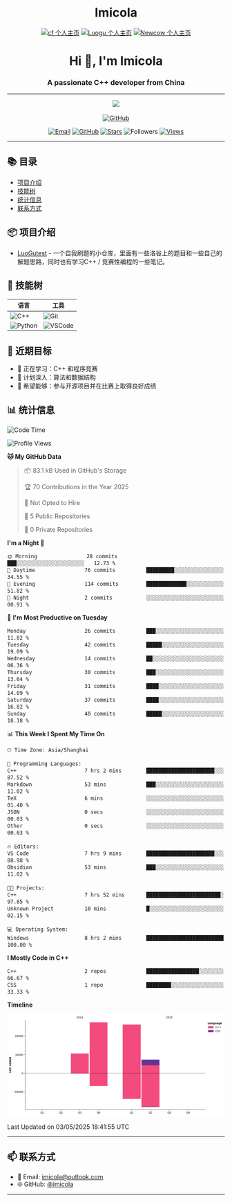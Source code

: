 <h1 align="center">Imicola</h1>

<div align="center">

[![cf 个人主页](https://img.shields.io/badge/codeforces-imicola-yellow)](https://codeforces.com/profile/imicola)
[![Luogu 个人主页](https://img.shields.io/badge/Luogu-imicola-blue)](https://www.luogu.com.cn/user/1422275)
[![Newcow 个人主页](https://img.shields.io/badge/牛客-imicola-blue)](https://ac.nowcoder.com/acm/contest/profile/693475085)

</div>
<div align="center">
  
# Hi 👋, I'm Imicola

### A passionate C++ developer from China

---

<p align="center">
  <img src="https://readme-typing-svg.herokuapp.com/?lines=Learning+C%2B%2B+and+Competitive+Programming;First-year+Software+Engineering+Student&font=Fira%20Code&center=true&width=480&height=50">
</p>

<a href="https://github.com/imicola">
    <img src="https://img.shields.io/badge/GitHub-imicola-brightgreen" alt="GitHub"/>
</a>

<div align="center">

[![Email](https://img.shields.io/badge/-Email-c14438?style=flat&logo=Gmail&logoColor=white)](mailto:imicola@outlook.com)
[![GitHub](https://img.shields.io/badge/GitHub-imicola-brightgreen)](https://github.com/imicola)
[![Stars](https://img.shields.io/github/stars/imicola?color=fefb7b&logo=Github)](https://github.com/imicola)
![Followers](https://img.shields.io/github/followers/imicola?color=blue&logo=Github)
[![Views](https://komarev.com/ghpvc/?username=imicola&color=blue&style=flat)](https://github.com/imicola)

</div>

---

</div>

## 📚 目录
- [项目介绍](#项目介绍)
- [技能树](#技能树)
- [统计信息](#统计信息)
- [联系方式](#联系方式)

## 📦 项目介绍
- [LuoGutest](https://github.com/imicola/LuoGutest) - 一个自我刷题的小仓库，里面有一些洛谷上的题目和一些自己的解题思路，同时也有学习C++ / 竞赛性编程的一些笔记。

## 🚀 技能树
| 语言  | 工具 |
|-------|------|
| ![C++](https://img.shields.io/badge/-C++-00599C?style=flat&logo=c%2B%2B&logoColor=white) | ![Git](https://img.shields.io/badge/-Git-F05032?style=flat&logo=git&logoColor=white) |
| ![Python](https://img.shields.io/badge/-Python-3776AB?style=flat&logo=python&logoColor=white) | ![VSCode](https://img.shields.io/badge/-VSCode-007ACC?style=flat&logo=visual-studio-code&logoColor=white) |


## 🎯 近期目标

- 🔭 正在学习：C++ 和程序竞赛
- 🌱 计划深入：算法和数据结构
- 👯 希望能够：参与开源项目并在比赛上取得良好成绩

## 📊 统计信息
<!--START_SECTION:waka-->
![Code Time](http://img.shields.io/badge/Code%20Time-450%20hrs%2010%20mins-blue)

![Profile Views](http://img.shields.io/badge/Profile%20Views-0-blue)

**🐱 My GitHub Data** 

> 📦 83.1 kB Used in GitHub's Storage 
 > 
> 🏆 70 Contributions in the Year 2025
 > 
> 🚫 Not Opted to Hire
 > 
> 📜 5 Public Repositories 
 > 
> 🔑 0 Private Repositories 
 > 
**I'm a Night 🦉** 

```text
🌞 Morning                28 commits          ███░░░░░░░░░░░░░░░░░░░░░░   12.73 % 
🌆 Daytime                76 commits          █████████░░░░░░░░░░░░░░░░   34.55 % 
🌃 Evening                114 commits         █████████████░░░░░░░░░░░░   51.82 % 
🌙 Night                  2 commits           ░░░░░░░░░░░░░░░░░░░░░░░░░   00.91 % 
```
📅 **I'm Most Productive on Tuesday** 

```text
Monday                   26 commits          ███░░░░░░░░░░░░░░░░░░░░░░   11.82 % 
Tuesday                  42 commits          █████░░░░░░░░░░░░░░░░░░░░   19.09 % 
Wednesday                14 commits          ██░░░░░░░░░░░░░░░░░░░░░░░   06.36 % 
Thursday                 30 commits          ███░░░░░░░░░░░░░░░░░░░░░░   13.64 % 
Friday                   31 commits          ████░░░░░░░░░░░░░░░░░░░░░   14.09 % 
Saturday                 37 commits          ████░░░░░░░░░░░░░░░░░░░░░   16.82 % 
Sunday                   40 commits          █████░░░░░░░░░░░░░░░░░░░░   18.18 % 
```


📊 **This Week I Spent My Time On** 

```text
🕑︎ Time Zone: Asia/Shanghai

💬 Programming Languages: 
C++                      7 hrs 2 mins        ██████████████████████░░░   87.52 % 
Markdown                 53 mins             ███░░░░░░░░░░░░░░░░░░░░░░   11.02 % 
TeX                      6 mins              ░░░░░░░░░░░░░░░░░░░░░░░░░   01.40 % 
JSON                     0 secs              ░░░░░░░░░░░░░░░░░░░░░░░░░   00.03 % 
Other                    0 secs              ░░░░░░░░░░░░░░░░░░░░░░░░░   00.03 % 

🔥 Editors: 
VS Code                  7 hrs 9 mins        ██████████████████████░░░   88.98 % 
Obsidian                 53 mins             ███░░░░░░░░░░░░░░░░░░░░░░   11.02 % 

🐱‍💻 Projects: 
C++                      7 hrs 52 mins       ████████████████████████░   97.85 % 
Unknown Project          10 mins             █░░░░░░░░░░░░░░░░░░░░░░░░   02.15 % 

💻 Operating System: 
Windows                  8 hrs 2 mins        █████████████████████████   100.00 % 
```

**I Mostly Code in C++** 

```text
C++                      2 repos             █████████████████░░░░░░░░   66.67 % 
CSS                      1 repo              ████████░░░░░░░░░░░░░░░░░   33.33 % 
```



**Timeline**

![Lines of Code chart](https://raw.githubusercontent.com/imicola/imicola/main/assets/bar_graph.png)


 Last Updated on 03/05/2025 18:41:55 UTC
<!--END_SECTION:waka-->

---

## 📫 联系方式

- 📧 Email: imicola@outlook.com
- 🌐 GitHub: [@imicola](https://github.com/imicola)

---